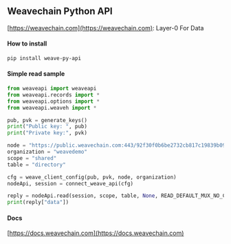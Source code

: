 ## Weavechain Python API

[https://weavechain.com](https://weavechain.com): Layer-0 For Data

#### How to install

```sh
pip install weave-py-api
```

#### Simple read sample

```python
from weaveapi import weaveapi
from weaveapi.records import *
from weaveapi.options import *
from weaveapi.weaveh import *

pub, pvk = generate_keys()
print("Public key: ", pub)
print("Private key:", pvk)

node = "https://public.weavechain.com:443/92f30f0b6be2732cb817c19839b0940c"
organization = "weavedemo"
scope = "shared"
table = "directory"

cfg = weave_client_config(pub, pvk, node, organization)
nodeApi, session = connect_weave_api(cfg)

reply = nodeApi.read(session, scope, table, None, READ_DEFAULT_MUX_NO_CHAIN).get()
print(reply["data"])
```

#### Docs

[https://docs.weavechain.com](https://docs.weavechain.com)